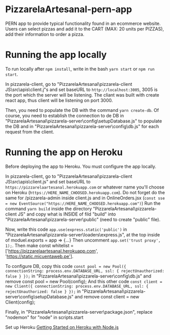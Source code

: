 # PizzarelaArtesanal-pern-app
PERN app to provide typical functionality found in an ecommerce website.  Users can select pizzas and add it to the CART (MAX: 20 units per PIZZAS), add their information to order a pizza.

# Running the app locally
To run locally after `npm install`, write in the bash `yarn start` or `npm run start`.

In pizzarela-client, go to "PizzarelaArtesanal\pizzarela-client JS\src\apis\client.j"s and set baseURL to `http://localhost:3005`, 3005 is the port which the server will be listening. The cliant was built with create react app, thus client will be listening on port 3000.

Then, you need to populate the DB with the command `yarn create-db`. Of course, you need to establish the connection to de DB in "PizzarelaArtesanal\pizzarela-server\config\setupDatabase.js" to populate the DB and in "PizzarelaArtesanal\pizzarela-server\config\db.js" for each request from the client.

# Running the app on Heroku
Before deploying the app to Heroku. You must configure the app locally.

In pizzarela-client, go to "PizzarelaArtesanal\pizzarela-client JS\src\apis\client.js" and set baseURL to `https://pizzarelaartesanal.herokuapp.com` or whatever name you'll choose on Heroku (`https://HERE_NAME_CHOOSED.herokuapp.com`). Do not forget do the same for /pizzarela-admin inside client.js and in OnlineOrders.jsx (`const sse = new EventSource("https://HERE_NAME_CHOOSED.herokuapp.com")`)
Run the command `yarn build` inside the directory "PizzarelaArtesanal\pizzarela-client JS" and copy what is INSIDE of fild "build" into "PizzarelaArtesanal\pizzarela-server\public" (need to create "public" file).

Now, write this code `app.use(express.static('public')` in "PizzarelaArtesanal\pizzarela-server\loaders\express.js", at the top inside of moduel.exports = app => {...} Then uncomment `app.set('trust proxy', 1);`. Then make const whitelist = ['https://pizzarelaartesanal.herokuapp.com', 'https://static.micuentaweb.pe'].

To configure DB, copy this code `const pool = new Pool({
  connectionString: process.env.DATABASE_URL,
  ssl: {
    rejectUnauthorized: false
  }
});` in "PizzarelaArtesanal\pizzarela-server\config\db.js" and remove const pool = new Pool(config);
And this other code `const client = new Client({
  connectionString: process.env.DATABASE_URL,
  ssl: {
    rejectUnauthorized: false
  }
});` in "PizzarelaArtesanal\pizzarela-server\config\setupDatabase.js" and remove const client = new Client(config);

Finally, in "PizzarelaArtesanal\pizzarela-server\package.json", replace "nodemon" for "node" in scripts.start

Set up Heroku [Getting Started on Heroku with Node.js](https://devcenter.heroku.com/articles/getting-started-with-nodejs#provision-a-database)

